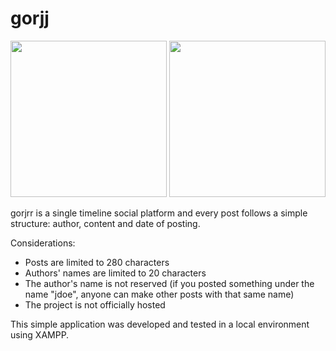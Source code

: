 # gorjj
<div align="center">
  <img width="250" src="https://i.imgur.com/12nA08b.png"/>
  <img width="250" src="https://i.imgur.com/tdmyX8g.png"/>
</div>

gorjrr is a single timeline social platform and every post follows a simple structure: author, content and date of posting.

Considerations:
- Posts are limited to 280 characters
- Authors' names are limited to 20 characters
- The author's name is not reserved (if you posted something under the name "jdoe", anyone can make other posts with that same name)
- The project is not officially hosted

This simple application was developed and tested in a local environment using XAMPP.

